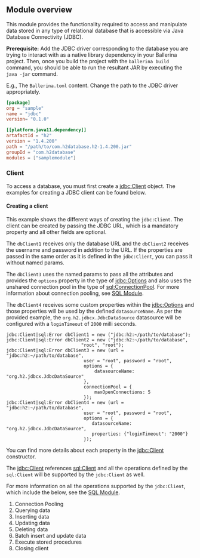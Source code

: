 ## Module overview

This module provides the functionality required to access and manipulate data stored in any type of relational database 
that is accessible via Java Database Connectivity (JDBC). 

**Prerequisite:** Add the JDBC driver corresponding to the database you are trying to interact with
as a native library dependency in your Ballerina project. Then, once you build the project with the `ballerina build`
command, you should be able to run the resultant JAR by executing the `java -jar` command.

E.g., The `Ballerina.toml` content.
Change the path to the JDBC driver appropriately.

```toml
[package]
org = "sample"
name = "jdbc"
version= "0.1.0"

[[platform.java11.dependency]]
artafactId = "h2"
version = "1.4.200"
path = "/path/to/com.h2database.h2-1.4.200.jar"
groupId = "com.h2database"
modules = ["samplemodule"]
``` 

### Client
To access a database, you must first create a 
[jdbc:Client](https://ballerina.io/swan-lake/learn/api-docs/ballerina/#/jdbc/clients/Client) object. 
The examples for creating a JDBC client can be found below.

#### Creating a client
This example shows the different ways of creating the `jdbc:Client`. The client can be created by passing 
the JDBC URL, which is a mandatory property and all other fields are optional. 

The `dbClient1` receives only the database URL and the `dbClient2` receives the username and password in addition to the URL. 
If the properties are passed in the same order as it is defined in the `jdbc:Client`, you can pass it 
without named params.

The `dbClient3` uses the named params to pass all the attributes and provides the `options` property in the type of 
[jdbc:Options](https://ballerina.io/swan-lake/learn/api-docs/ballerina/#/jdbc/records/Options) 
and also uses the unshared connection pool in the type of 
[sql:ConnectionPool](https://ballerina.io/swan-lake/learn/api-docs/ballerina/#/sql/records/ConnectionPool). 
For more information about connection pooling, see [SQL Module](https://ballerina.io/swan-lake/learn/api-docs/ballerina/#/sql).

The `dbClient4` receives some custom properties within the 
[jdbc:Options](https://ballerina.io/swan-lake/learn/api-docs/ballerina/#/jdbc/records/Options)
and those properties will be used by the defined `datasourceName`. 
As per the provided example, the `org.h2.jdbcx.JdbcDataSource` datasource  will be configured with a `loginTimeout` 
of `2000` milli seconds.

```ballerina
jdbc:Client|sql:Error dbClient1 = new ("jdbc:h2:~/path/to/database");
jdbc:Client|sql:Error dbClient2 = new ("jdbc:h2:~/path/to/database", 
                            "root", "root");
jdbc:Client|sql:Error dbClient3 = new (url =  "jdbc:h2:~/path/to/database",
                             user = "root", password = "root",
                             options = {
                                 datasourceName: "org.h2.jdbcx.JdbcDataSource"
                             },
                             connectionPool = {
                                 maxOpenConnections: 5
                             });
jdbc:Client|sql:Error dbClient4 = new (url =  "jdbc:h2:~/path/to/database", 
                             user = "root", password = "root",
                             options = {
                                datasourceName: "org.h2.jdbcx.JdbcDataSource", 
                                properties: {"loginTimeout": "2000"}
                             });                          
```

You can find more details about each property in the
[jdbc:Client](https://ballerina.io/swan-lake/learn/api-docs/ballerina/#/jdbc/clients/Client) constructor. 

The [jdbc:Client](https://ballerina.io/swan-lake/learn/api-docs/ballerina/#/jdbc/clients/Client) references 
[sql:Client](https://ballerina.io/swan-lake/learn/api-docs/ballerina/#/sql/abstractObjects/Client) and 
all the operations defined by the `sql:Client` will be supported by the `jdbc:Client` as well. 

For more information on all the operations supported by the `jdbc:Client`, which include the below, see the
[SQL Module](https://ballerina.io/swan-lake/learn/api-docs/ballerina/#/jdbc/clients/Client).

1. Connection Pooling
2. Querying data
3. Inserting data
4. Updating data
5. Deleting data
6. Batch insert and update data
7. Execute stored procedures
8. Closing client
